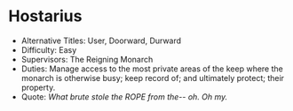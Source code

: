 # Hostarius
- Alternative Titles: User, Doorward, Durward
- Difficulty: Easy
- Supervisors: The Reigning Monarch
- Duties: Manage access to the most private areas of the keep where the monarch is otherwise busy; keep record of; and ultimately protect; their property.
- Quote: *What brute stole the ROPE from the-- oh. Oh my.*
